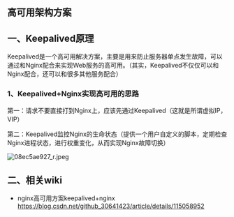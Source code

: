 ## 高可用架构方案

## 一、Keepalived原理

Keepalived是一个高可用解决方案，主要是用来防止服务器单点发生故障，可以通过和Nginx配合来实现Web服务的高可用。（其实，Keepalived不仅仅可以和Nginx配合，还可以和很多其他服务配合）

### 1、Keepalived+Nginx实现高可用的思路

第一：请求不要直接打到Nginx上，应该先通过Keepalived（这就是所谓虚拟IP，VIP）

第二：Keepalived监控Nginx的生命状态（提供一个用户自定义的脚本，定期检查Nginx进程状态，进行权重变化，从而实现Nginx故障切换）

![08ec5ae927_r.jpeg](https://pic.imgdb.cn/item/62d7bf6df54cd3f937ca5b10.jpg)

## 二、相关wiki

- nginx高可用方案keepalived+nginx https://blog.csdn.net/github_30641423/article/details/115058952 